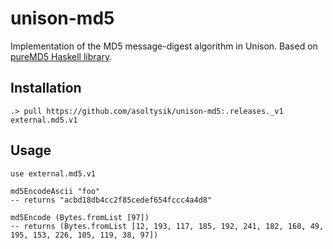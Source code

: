 # unison-md5

Implementation of the MD5 message-digest algorithm in Unison. Based on [pureMD5 Haskell library](https://github.com/TomMD/pureMD5).


## Installation

```
.> pull https://github.com/asoltysik/unison-md5:.releases._v1 external.md5.v1 
```


## Usage


```
use external.md5.v1

md5EncodeAscii "foo"  
-- returns "acbd18db4cc2f85cedef654fccc4a4d8"

md5Encode (Bytes.fromList [97])
-- returns (Bytes.fromList [12, 193, 117, 185, 192, 241, 182, 168, 49, 195, 153, 226, 105, 119, 38, 97])
```
